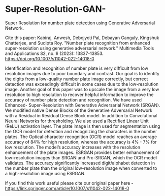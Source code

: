# Super-Resolution-GAN-
Super Resolution for number plate detection using Generative Adversarial Network.

Cite this paper: Kabiraj, Anwesh, Debojyoti Pal, Debayan Ganguly, Kingshuk Chatterjee, and Sudipta Roy. "Number plate recognition from enhanced super-resolution using generative adversarial network." Multimedia Tools and Applications 82, no. 9 (2023): 13837-13853. https://doi.org/10.1007/s11042-022-14018-0

Identification and recognition of number plate is very difficult from low resolution images due to poor boundary and contrast. Our goal is to identify the digits from a low-quality number plate image correctly, but correct detection was exceedingly difficult in some cases due to the low-resolution image. Another goal of this paper was to upscale the image from a very low resolution to high resolution to recover helpful information to improve the accuracy of number plate detection and recognition. We have used Enhanced- Super-Resolution with Generative Adversarial Network (SRGAN). We modified native Dense Blocks of the Generative Adversarial Network with a Residual in Residual Dense Block model. In addition to Convolutional Neural Networks for thresholding. We also used a Rectified Linear Unit (ReLU) activation layer. The plate image is then used for segmentation using the OCR model for detection and recognizing the characters in the number plates. The Optical character recognition (OCR) model reaches an average accuracy of 84% for high resolution, whereas the accuracy is 4% - 7% for low resolution. The model’s accuracy increases with the resolution enhancement of the plate images. ESRGAN provides better enhancement of low-resolution images than SRGAN and Pro-SRGAN, which the OCR model validates. The accuracy significantly increased digit/alphabet detection in the number plate than the original low-resolution image when converted to a high-resolution image using ESRGAN.

If you find this work useful please cite our original paper here - https://link.springer.com/article/10.1007/s11042-022-14018-0
